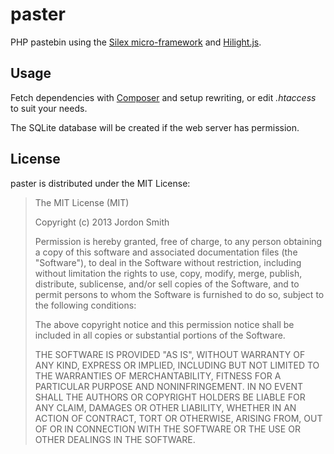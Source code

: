 paster
======

PHP pastebin using the [Silex micro-framework](http://silex.sensiolabs.org/) and [Hilight.js](http://softwaremaniacs.org/soft/highlight/en/).

Usage
-----
Fetch dependencies with [Composer](http://getcomposer.org/) and setup rewriting, or edit *.htaccess* to suit your needs.

The SQLite database will be created if the web server has permission.
 
License
--------

paster is distributed under the MIT License:

>The MIT License (MIT)
>
>Copyright (c) 2013 Jordon Smith
>
>Permission is hereby granted, free of charge, to any person obtaining a copy of
>this software and associated documentation files (the "Software"), to deal in
>the Software without restriction, including without limitation the rights to
>use, copy, modify, merge, publish, distribute, sublicense, and/or sell copies of
>the Software, and to permit persons to whom the Software is furnished to do so,
>subject to the following conditions:
>
>The above copyright notice and this permission notice shall be included in all
>copies or substantial portions of the Software.
>
>THE SOFTWARE IS PROVIDED "AS IS", WITHOUT WARRANTY OF ANY KIND, EXPRESS OR
>IMPLIED, INCLUDING BUT NOT LIMITED TO THE WARRANTIES OF MERCHANTABILITY, FITNESS
>FOR A PARTICULAR PURPOSE AND NONINFRINGEMENT. IN NO EVENT SHALL THE AUTHORS OR
>COPYRIGHT HOLDERS BE LIABLE FOR ANY CLAIM, DAMAGES OR OTHER LIABILITY, WHETHER
>IN AN ACTION OF CONTRACT, TORT OR OTHERWISE, ARISING FROM, OUT OF OR IN
>CONNECTION WITH THE SOFTWARE OR THE USE OR OTHER DEALINGS IN THE SOFTWARE.
 